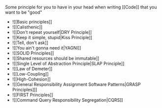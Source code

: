 Some principle for you to have in your head when writing [[Code]] that you want to be "good"

- ![[Basic principles]]
- ![[Calisthenic]]
- ![[Don't repeat yourself|DRY Principle]]
- ![[Keep it simple, stupid|Kiss Principle]]
- ![[Tell, don't ask]]
- ![[You ain't gonna need it|YAGNI]]
- ![[SOLID Principles]]
- ![[Shared resources should be immutable]]
- ![[Single Level of Abstraction Principle|SLAP Principle]]
- ![[Law of Demeter]]
- ![[Low-Coupling]]
- ![[High-Cohesion]]
- ![[General Responsibility Assignment Software Patterns|GRASP Principles]]]
- ![[FIRST Principles]]
- ![[Command Query Responsibility Segregation|CQRS]]